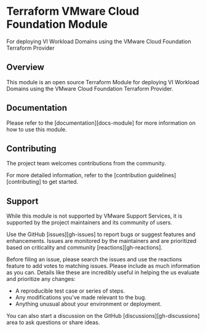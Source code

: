 <!-- markdownlint-disable first-line-h1 no-inline-html -->
# Terraform VMware Cloud Foundation Module 
For deploying VI Workload Domains using the VMware Cloud Foundation Terraform Provider


## Overview

This module is an open source Terraform Module for deploying VI Workload Domains using the VMware Cloud Foundation Terraform Provider.

## Documentation

Please refer to the [documentation][docs-module] for more information on how to use this module.

## Contributing

The project team welcomes contributions from the community.

For more detailed information, refer to the [contribution guidelines][contributing] to get started.

## Support

While this module is not supported by VMware Support Services, it is supported by the project maintainers and its community of users.

Use the GitHub [issues][gh-issues] to report bugs or suggest features and enhancements. Issues are monitored by the maintainers and are prioritized based on criticality and community [reactions][gh-reactions].

Before filing an issue, please search the issues and use the reactions feature to add votes to matching issues. Please include as much information as you can. Details like these are incredibly useful in helping the us evaluate and prioritize any changes:

- A reproducible test case or series of steps.
- Any modifications you've made relevant to the bug.
- Anything unusual about your environment or deployment.

You can also start a discussion on the GitHub [discussions][gh-discussions] area to ask questions or share ideas.
